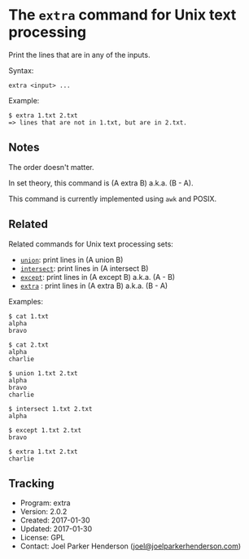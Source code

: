 # The `extra` command for Unix text processing

Print the lines that are in any of the inputs.

Syntax:

    extra <input> ...

Example:

    $ extra 1.txt 2.txt
    => lines that are not in 1.txt, but are in 2.txt.


## Notes

The order doesn't matter.

In set theory, this command is (A extra B) a.k.a. (B - A).

This command is currently implemented using `awk` and POSIX.


## Related

Related commands for Unix text processing sets:

* [`union`](https://github.com/sixarm/union): print lines in (A union B)
* [`intersect`](https://github.com/sixarm/intersect): print lines in (A intersect B)
* [`except`](https://github.com/sixarm/except): print lines in (A except B) a.k.a. (A - B)
* [`extra`](https://github.com/sixarm/extra) : print lines in (A extra B) a.k.a. (B - A)

Examples:

    $ cat 1.txt
    alpha
    bravo

    $ cat 2.txt
    alpha
    charlie

    $ union 1.txt 2.txt
    alpha
    bravo
    charlie

    $ intersect 1.txt 2.txt
    alpha

    $ except 1.txt 2.txt
    bravo

    $ extra 1.txt 2.txt
    charlie


## Tracking

* Program: extra
* Version: 2.0.2
* Created: 2017-01-30
* Updated: 2017-01-30
* License: GPL
* Contact: Joel Parker Henderson (joel@joelparkerhenderson.com)
